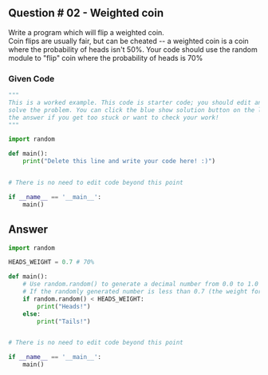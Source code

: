 ## Question # 02 - Weighted coin
Write a program which will flip a weighted coin.\
Coin flips are usually fair, but can be cheated -- a weighted coin is a coin where the probability of heads isn't 50%. Your code should use the random module to "flip" coin where the probability of heads is 70%

### Given Code
```python
"""
This is a worked example. This code is starter code; you should edit and run it to 
solve the problem. You can click the blue show solution button on the left to see 
the answer if you get too stuck or want to check your work!
"""

import random

def main():
    print("Delete this line and write your code here! :)")


# There is no need to edit code beyond this point

if __name__ == '__main__':
    main()
```

## Answer
```python
import random

HEADS_WEIGHT = 0.7 # 70%

def main():
    # Use random.random() to generate a decimal number from 0.0 to 1.0
    # If the randomly generated number is less than 0.7 (the weight for heads), it's heads!
    if random.random() < HEADS_WEIGHT:
        print("Heads!")
    else:
        print("Tails!")


# There is no need to edit code beyond this point

if __name__ == '__main__':
    main()
```